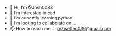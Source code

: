 - 👋 Hi, I’m @Josh0083
- 👀 I’m interested in cad
- 🌱 I’m currently learning python 
- 💞️ I’m looking to collaborate on ...
- 📫 How to reach me ... joshsetten036@gmail.com

<!---
Josh0083/Josh0083 is a ✨ special ✨ repository because its `README.md` (this file) appears on your GitHub profile.
You can click the Preview link to take a look at your changes.
--->

